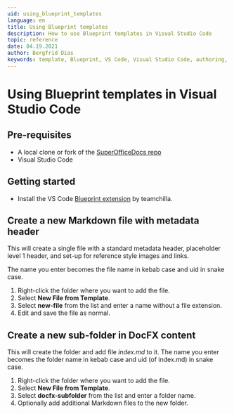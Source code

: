 ```yaml
---
uid: using_blueprint_templates
language: en
title: Using Blueprint templates
description: How to use Blueprint templates in Visual Studio Code
topic: reference
date: 04.19.2021
author: Bergfrid Dias
keywords: template, Blueprint, VS Code, Visual Studio Code, authoring, tools, contribution
---
```


# Using Blueprint templates in Visual Studio Code

## Pre-requisites

* A local clone or fork of the [SuperOfficeDocs repo][1]
* Visual Studio Code

## Getting started

* Install the VS Code [Blueprint extension][2] by teamchilla.

## Create a new Markdown file with metadata header

This will create a single file with a standard metadata header, placeholder level 1 header, and set-up for reference style images and links.

The name you enter becomes the file name in kebab case and uid in snake case.

1. Right-click the folder where you want to add the file.
2. Select **New File from Template**.
3. Select **new-file** from the list and enter a name without a file extension.
4. Edit and save the file as normal.

## Create a new sub-folder in DocFX content

This will create the folder and add file *index.md* to it. The name you enter becomes the folder name in kebab case and uid (of index.md) in snake case.

1. Right-click the folder where you want to add the file.
2. Select **New File from Template**.
3. Select **docfx-subfolder** from the list and enter a folder name.
4. Optionally add additional Markdown files to the new folder.

<!-- Referenced links-->
[1]: https://github.com/SuperOfficeDocs
[2]: https://marketplace.visualstudio.com/items?itemName=teamchilla.blueprint
